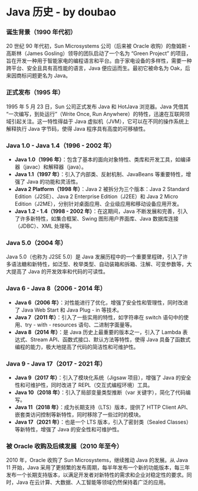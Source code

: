 # Java 历史 - by doubao

### 诞生背景（1990 年代初）

20 世纪 90 年代初，Sun Microsystems 公司（后来被 Oracle 收购）的詹姆斯・高斯林（James Gosling）领导的团队启动了一个名为 “Green Project” 的项目，旨在开发一种用于智能家电的编程语言和平台。由于家电设备的多样性，需要一种跨平台、安全且具有高性能的语言，Java 便应运而生。最初它被命名为 Oak，后来因商标问题更名为 Java。

### 正式发布（1995 年）

1995 年 5 月 23 日，Sun 公司正式发布 Java 和 HotJava 浏览器。Java 凭借其 “一次编写，到处运行”（Write Once, Run Anywhere）的特性，迅速在互联网领域引起关注。这一特性得益于 Java 虚拟机（JVM），它可以在不同的操作系统上解释执行 Java 字节码，使得 Java 程序具有高度的可移植性。

### Java 1.0 - Java 1.4（1996 - 2002 年）

* **Java 1.0（1996 年）**：包含了基本的面向对象特性、类库和开发工具，如编译器（javac）和解释器（java）。
* **Java 1.1（1997 年）**：引入了内部类、反射机制、JavaBeans 等重要特性，增强了 Java 的功能和灵活性。
* **Java 2 Platform（1998 年）**：Java 2 被拆分为三个版本：Java 2 Standard Edition（J2SE）、Java 2 Enterprise Edition（J2EE）和 Java 2 Micro Edition（J2ME），分别针对桌面应用、企业级应用和移动设备应用开发。
* **Java 1.2 - 1.4（1998 - 2002 年）**：在这期间，Java 不断发展和完善，引入了许多新特性，如集合框架、Swing 图形用户界面库、Java 数据库连接（JDBC）、XML 处理等。

### Java 5.0（2004 年）

Java 5.0（也称为 J2SE 5.0）是 Java 发展历程中的一个重要里程碑，引入了许多语法糖和新特性，如泛型、枚举类型、自动装箱和拆箱、注解、可变参数等，大大提高了 Java 的开发效率和代码的可读性。

### Java 6 - Java 8（2006 - 2014 年）

* **Java 6（2006 年）**：对性能进行了优化，增强了安全性和管理性，同时改进了 Java Web Start 和 Java Plug - in 等技术。
* **Java 7（2011 年）**：引入了一些实用的特性，如字符串在 switch 语句中的使用、try - with - resources 语句、二进制字面量等。
* **Java 8（2014 年）**：是 Java 历史上最重要的版本之一，引入了 Lambda 表达式、Stream API、函数式接口、默认方法等特性，使得 Java 具备了函数式编程的能力，极大地提高了代码的简洁性和可维护性。

### Java 9 - Java 17（2017 - 2021 年）

* **Java 9（2017 年）**：引入了模块化系统（Jigsaw 项目），增强了 Java 的安全性和可维护性，同时改进了 REPL（交互式编程环境）工具。
* **Java 10（2018 年）**：引入了局部变量类型推断（var 关键字），简化了代码编写。
* **Java 11（2018 年）**：成为长期支持（LTS）版本，提供了 HTTP Client API、嵌套类访问控制等新特性，同时移除了一些过时的模块。
* **Java 17（2021 年）**：也是一个 LTS 版本，引入了密封类（Sealed Classes）等新特性，增强了 Java 的安全性和可维护性。

### 被 Oracle 收购及后续发展（2010 年至今）

2010 年，Oracle 收购了 Sun Microsystems，继续推动 Java 的发展。从 Java 11 开始，Java 采用了更频繁的发布周期，每半年发布一个新的功能版本，每三年发布一个长期支持版本，以满足开发者对新特性的需求和企业对稳定性的要求。同时，Java 在云计算、大数据、人工智能等领域仍然保持着广泛的应用。
